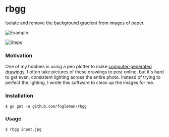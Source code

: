 # rbgg

Isolate and remove the background gradient from images of paper.

![Example](https://i.imgur.com/UorlQ7X.png)

![Steps](https://i.imgur.com/HePbtgy.jpg)

### Motivation

One of my hobbies is using a pen plotter to make [computer-generated drawings](https://www.michaelfogleman.com/plotter/).
I often take pictures of these drawings to post online, but it's hard to get even, consistent lighting across the entire photo.
Instead of trying to perfect the lighting, I wrote this software to clean up the images for me.

### Installation

    $ go get -u github.com/fogleman/rbgg

### Usage

    $ rbgg input.jpg
